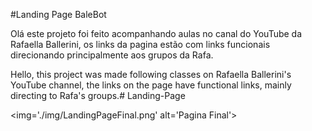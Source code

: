 #Landing Page BaleBot

Olá este projeto foi feito acompanhando aulas no canal do YouTube da Rafaella Ballerini, os links da pagina estão com links funcionais direcionando principalmente aos grupos da Rafa.


Hello, this project was made following classes on Rafaella Ballerini's YouTube channel, the links on the page have functional links, mainly directing to Rafa's groups.# Landing-Page


<img='./img/LandingPageFinal.png' alt='Pagina Final'>